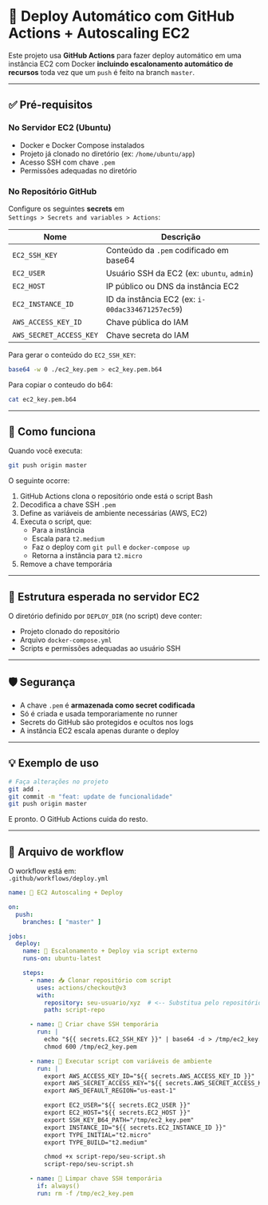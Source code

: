 # 🚀 Deploy Automático com GitHub Actions + Autoscaling EC2

Este projeto usa **GitHub Actions** para fazer deploy automático em uma instância EC2 com Docker **incluindo escalonamento automático de recursos** toda vez que um `push` é feito na branch `master`.

---

## ✅ Pré-requisitos

### No Servidor EC2 (Ubuntu)
- Docker e Docker Compose instalados
- Projeto já clonado no diretório (ex: `/home/ubuntu/app`)
- Acesso SSH com chave `.pem`
- Permissões adequadas no diretório

### No Repositório GitHub
Configure os seguintes **secrets** em  
`Settings > Secrets and variables > Actions`:

| Nome                  | Descrição                                           |
|-----------------------|-----------------------------------------------------|
| `EC2_SSH_KEY`         | Conteúdo da `.pem` codificado em base64             |
| `EC2_USER`            | Usuário SSH da EC2 (ex: `ubuntu`, `admin`)          |
| `EC2_HOST`            | IP público ou DNS da instância EC2                  |
| `EC2_INSTANCE_ID`     | ID da instância EC2 (ex: `i-00dac334671257ec59`)     |
| `AWS_ACCESS_KEY_ID`   | Chave pública do IAM                                |
| `AWS_SECRET_ACCESS_KEY` | Chave secreta do IAM                              |

Para gerar o conteúdo do `EC2_SSH_KEY`:

```bash
base64 -w 0 ./ec2_key.pem > ec2_key.pem.b64
```

Para copiar o conteudo do b64:

```bash
cat ec2_key.pem.b64
```

---

## 🚀 Como funciona

Quando você executa:

```bash
git push origin master
```

O seguinte ocorre:

1. GitHub Actions clona o repositório onde está o script Bash
2. Decodifica a chave SSH `.pem`
3. Define as variáveis de ambiente necessárias (AWS, EC2)
4. Executa o script, que:
   - Para a instância
   - Escala para `t2.medium`
   - Faz o deploy com `git pull` e `docker-compose up`
   - Retorna a instância para `t2.micro`
5. Remove a chave temporária

---

## 📁 Estrutura esperada no servidor EC2

O diretório definido por `DEPLOY_DIR` (no script) deve conter:

- Projeto clonado do repositório
- Arquivo `docker-compose.yml`
- Scripts e permissões adequadas ao usuário SSH

---

## 🛡️ Segurança

- A chave `.pem` é **armazenada como secret codificada**
- Só é criada e usada temporariamente no runner
- Secrets do GitHub são protegidos e ocultos nos logs
- A instância EC2 escala apenas durante o deploy

---

## 💡 Exemplo de uso

```bash
# Faça alterações no projeto
git add .
git commit -m "feat: update de funcionalidade"
git push origin master
```

E pronto. O GitHub Actions cuida do resto.

---

## 📁 Arquivo de workflow

O workflow está em:  
`.github/workflows/deploy.yml`

```yaml
name: 🚀 EC2 Autoscaling + Deploy

on:
  push:
    branches: [ "master" ]

jobs:
  deploy:
    name: 🔄 Escalonamento + Deploy via script externo
    runs-on: ubuntu-latest

    steps:
      - name: 📥 Clonar repositório com script
        uses: actions/checkout@v3
        with:
          repository: seu-usuario/xyz  # <-- Substitua pelo repositório real
          path: script-repo

      - name: 🔐 Criar chave SSH temporária
        run: |
          echo "${{ secrets.EC2_SSH_KEY }}" | base64 -d > /tmp/ec2_key.pem
          chmod 600 /tmp/ec2_key.pem

      - name: 🔧 Executar script com variáveis de ambiente
        run: |
          export AWS_ACCESS_KEY_ID="${{ secrets.AWS_ACCESS_KEY_ID }}"
          export AWS_SECRET_ACCESS_KEY="${{ secrets.AWS_SECRET_ACCESS_KEY }}"
          export AWS_DEFAULT_REGION="us-east-1"

          export EC2_USER="${{ secrets.EC2_USER }}"
          export EC2_HOST="${{ secrets.EC2_HOST }}"
          export SSH_KEY_B64_PATH="/tmp/ec2_key.pem"
          export INSTANCE_ID="${{ secrets.EC2_INSTANCE_ID }}"
          export TYPE_INITIAL="t2.micro"
          export TYPE_BUILD="t2.medium"

          chmod +x script-repo/seu-script.sh
          script-repo/seu-script.sh

      - name: 🧼 Limpar chave SSH temporária
        if: always()
        run: rm -f /tmp/ec2_key.pem
```
